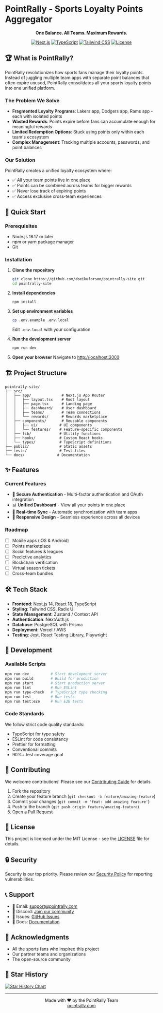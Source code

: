 # PointRally - Sports Loyalty Points Aggregator

<div align="center">
  <p><strong>One Balance. All Teams. Maximum Rewards.</strong></p>

  [![Next.js](https://img.shields.io/badge/Next.js-14-black?logo=next.js)](https://nextjs.org/)
  [![TypeScript](https://img.shields.io/badge/TypeScript-5.0-blue?logo=typescript)](https://www.typescriptlang.org/)
  [![Tailwind CSS](https://img.shields.io/badge/Tailwind-3.4-38B2AC?logo=tailwind-css)](https://tailwindcss.com/)
  [![License](https://img.shields.io/badge/License-MIT-green.svg)](LICENSE)
</div>

## 🏆 What is PointRally?

PointRally revolutionizes how sports fans manage their loyalty points. Instead of juggling multiple team apps with separate point balances that often expire unused, PointRally consolidates all your sports loyalty points into one unified platform.

### The Problem We Solve

- **Fragmented Loyalty Programs**: Lakers app, Dodgers app, Rams app - each with isolated points
- **Wasted Rewards**: Points expire before fans can accumulate enough for meaningful rewards
- **Limited Redemption Options**: Stuck using points only within each team's ecosystem
- **Complex Management**: Tracking multiple accounts, passwords, and point balances

### Our Solution

PointRally creates a unified loyalty ecosystem where:
- ✅ All your team points live in one place
- ✅ Points can be combined across teams for bigger rewards
- ✅ Never lose track of expiring points
- ✅ Access exclusive cross-team experiences

## 🚀 Quick Start

### Prerequisites

- Node.js 18.17 or later
- npm or yarn package manager
- Git

### Installation

1. **Clone the repository**
   ```bash
   git clone https://github.com/abeikuforson/pointrally-site.git
   cd pointrally-site
   ```

2. **Install dependencies**
   ```bash
   npm install
   ```

3. **Set up environment variables**
   ```bash
   cp .env.example .env.local
   ```
   Edit `.env.local` with your configuration

4. **Run the development server**
   ```bash
   npm run dev
   ```

5. **Open your browser**
   Navigate to [http://localhost:3000](http://localhost:3000)

## 🏗️ Project Structure

```
pointrally-site/
├── src/
│   ├── app/              # Next.js App Router
│   │   ├── layout.tsx    # Root layout
│   │   ├── page.tsx      # Landing page
│   │   ├── dashboard/    # User dashboard
│   │   ├── teams/        # Team connections
│   │   └── rewards/      # Rewards marketplace
│   ├── components/       # Reusable components
│   │   ├── ui/          # UI components
│   │   └── features/    # Feature-specific components
│   ├── lib/             # Utility functions
│   ├── hooks/           # Custom React hooks
│   └── types/           # TypeScript definitions
├── public/              # Static assets
├── tests/               # Test files
└── docs/               # Documentation
```

## ✨ Features

### Current Features
- 🔐 **Secure Authentication** - Multi-factor authentication and OAuth integration
- 📊 **Unified Dashboard** - View all your points in one place
- 🔄 **Real-time Sync** - Automatic synchronization with team apps
- 📱 **Responsive Design** - Seamless experience across all devices

### Roadmap
- [ ] Mobile apps (iOS & Android)
- [ ] Points marketplace
- [ ] Social features & leagues
- [ ] Predictive analytics
- [ ] Blockchain verification
- [ ] Virtual season tickets
- [ ] Cross-team bundles

## 🛠️ Tech Stack

- **Frontend**: Next.js 14, React 18, TypeScript
- **Styling**: Tailwind CSS, Radix UI
- **State Management**: Zustand / Context API
- **Authentication**: NextAuth.js
- **Database**: PostgreSQL with Prisma
- **Deployment**: Vercel / AWS
- **Testing**: Jest, React Testing Library, Playwright

## 📝 Development

### Available Scripts

```bash
npm run dev          # Start development server
npm run build        # Build for production
npm run start        # Start production server
npm run lint         # Run ESLint
npm run type-check   # TypeScript type checking
npm run test         # Run tests
npm run test:e2e     # Run E2E tests
```

### Code Standards

We follow strict code quality standards:
- TypeScript for type safety
- ESLint for code consistency
- Prettier for formatting
- Conventional commits
- 90%+ test coverage goal

## 🤝 Contributing

We welcome contributions! Please see our [Contributing Guide](CONTRIBUTING.md) for details.

1. Fork the repository
2. Create your feature branch (`git checkout -b feature/amazing-feature`)
3. Commit your changes (`git commit -m 'feat: add amazing feature'`)
4. Push to the branch (`git push origin feature/amazing-feature`)
5. Open a Pull Request

## 📄 License

This project is licensed under the MIT License - see the [LICENSE](LICENSE) file for details.

## 🔒 Security

Security is our top priority. Please review our [Security Policy](SECURITY.md) for reporting vulnerabilities.

## 📞 Support

- 📧 Email: support@pointrally.com
- 💬 Discord: [Join our community](https://discord.gg/pointrally)
- 🐛 Issues: [GitHub Issues](https://github.com/abeikuforson/pointrally-site/issues)
- 📖 Docs: [Documentation](https://docs.pointrally.com)

## 🙏 Acknowledgments

- All the sports fans who inspired this project
- Our partner teams and organizations
- The open-source community

## 🌟 Star History

[![Star History Chart](https://api.star-history.com/svg?repos=abeikuforson/pointrally-site&type=Date)](https://star-history.com/#abeikuforson/pointrally-site&Date)

---

<div align="center">
  Made with ❤️ by the PointRally Team
  <br />
  <a href="https://pointrally.com">pointrally.com</a>
</div>
